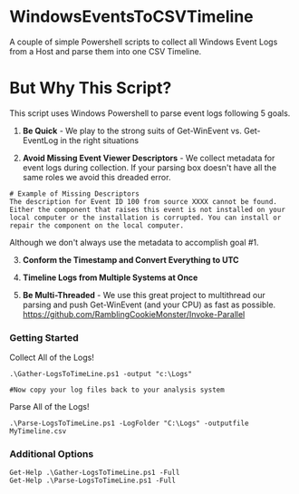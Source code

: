# WindowsEventsToCSVTimeline

A couple of simple Powershell scripts to collect all Windows Event Logs from a Host and parse them into one CSV Timeline.

# But Why This Script?
This script uses Windows Powershell to parse event logs following 5 goals.

1. **Be Quick** - We play to the strong suits of Get-WinEvent vs. Get-EventLog in the right situations

2. **Avoid Missing Event Viewer Descriptors** - We collect metadata for event logs during collection. If your parsing box doesn't have all the same roles we avoid this dreaded error.

```
# Example of Missing Descriptors
The description for Event ID 100 from source XXXX cannot be found. Either the component that raises this event is not installed on your local computer or the installation is corrupted. You can install or repair the component on the local computer.
```
Although we don't always use the metadata to accomplish goal #1.

3. **Conform the Timestamp and Convert Everything to UTC**

4. **Timeline Logs from Multiple Systems at Once**

5. **Be Multi-Threaded** - We use this great project to multithread our parsing and push Get-WinEvent (and your CPU) as fast as possible. https://github.com/RamblingCookieMonster/Invoke-Parallel

### Getting Started

Collect All of the Logs!
```
.\Gather-LogsToTimeLine.ps1 -output "c:\Logs"

#Now copy your log files back to your analysis system
```

Parse All of the Logs!
```
.\Parse-LogsToTimeLine.ps1 -LogFolder "C:\Logs" -outputfile MyTimeline.csv
```

### Additional Options
```
Get-Help .\Gather-LogsToTimeLine.ps1 -Full
Get-Help .\Parse-LogsToTimeLine.ps1 -Full
```


